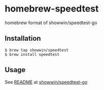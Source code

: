 # homebrew-speedtest
homebrew format of showwin/speedtest-go

## Installation
```
$ brew tap showwin/speedtest
$ brew install speedtest
```

## Usage
See [README](https://github.com/showwin/speedtest-go/blob/master/README.md) at [showwin/speedtest-go](https://github.com/showwin/speedtest-go)

